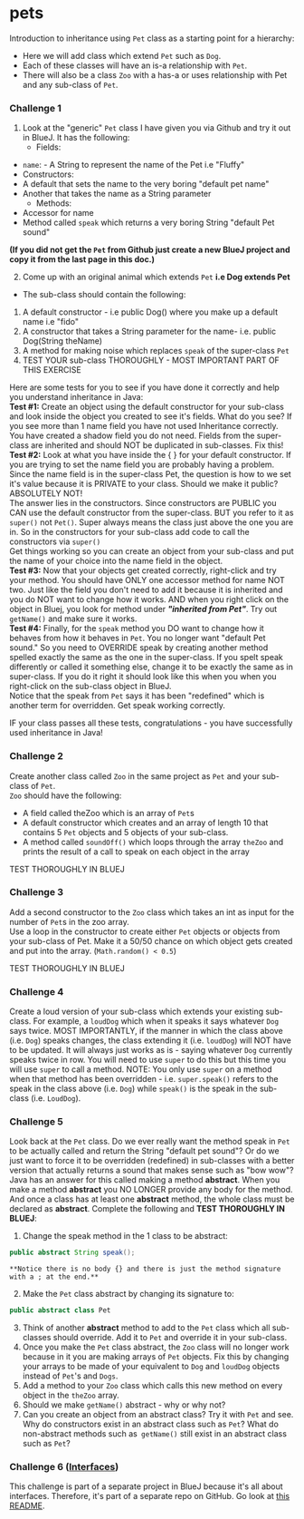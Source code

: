 # pets
Introduction to inheritance using `Pet` class as a starting point for a hierarchy:
- Here we will add class which extend `Pet` such as `Dog`.
- Each of these classes will have an is-a relationship with `Pet`.
- There will also be a class `Zoo` with a has-a or uses relationship with Pet and any sub-class of `Pet`.

### Challenge 1
1. Look at the "generic" `Pet` class I have given you via Github and try it out in BlueJ. It has the following:
	- Fields:
 - `name`: - A String to represent the name of the Pet i.e "Fluffy"
 - Constructors:
 - A default that sets the name to the very boring "default pet name"
 - Another that takes the name as a String parameter
	- Methods:
 - Accessor for name
 - Method called `speak` which returns a very boring String "default Pet sound"

**(If you did not get the `Pet` from Github just create a new BlueJ project and copy it from the last page in this doc.)**

2. Come up with an original animal which extends `Pet` **i.e Dog extends Pet**
 - The sub-class should contain the following:
 1. A default constructor - i.e public Dog() where you make up a default name i.e "fido"
 2. A constructor that takes a String parameter for the name- i.e. public Dog(String theName)
 3. A method for making noise which replaces `speak` of the super-class `Pet`
3. TEST YOUR sub-class THOROUGHLY - MOST IMPORTANT PART OF THIS EXERCISE

Here are some tests for you to see if you have done it correctly and help you understand inheritance in Java:
	<br>**Test #1:** Create an object using the default constructor for your sub-class and look inside the object you created to see it's fields. What do you see? If you see more than 1 name field you have not used Inheritance correctly. You have created a shadow field you do not need. Fields from the super-class are inherited and should NOT be duplicated in sub-classes. Fix this!
 <br>**Test #2:** Look at what you have inside the { } for your default constructor. If you are trying to set the name field you are probably having a problem. Since the name field is in the super-class Pet, the question is how to we set it's value because it is PRIVATE to your class. Should we make it public? ABSOLUTELY NOT!
<br>The answer lies in the constructors. Since constructors are PUBLIC you CAN use the default constructor from the super-class. BUT you refer to it as `super()` not `Pet()`. Super always means the class just above the one you are in. So in the constructors for your sub-class add code to call the constructors via `super()`
<br>Get things working so you can create an object from your sub-class and put the name of your choice into the name field in the object.
	<br>**Test #3:** Now that your objects get created correctly, right-click and try your method. You should have ONLY one accessor method for name NOT two. Just like the field you don't need to add it because it is inherited and you do NOT want to change how it works. AND when you right click on the object in Bluej, you look for method under ***"inherited from Pet"***. Try out `getName()` and make sure it works.
	<br>**Test #4:** Finally, for the `speak` method you DO want to change how it behaves from how it behaves in `Pet`. You no longer want "default Pet sound." So you need to OVERRIDE speak by creating another method spelled exactly the same as the one in the super-class. If you spelt speak differently or called it something else, change it to be exactly the same as in super-class. If you do it right it should look like this when you when you right-click on the sub-class object in BlueJ.
<br>Notice that the speak from `Pet` says it has been "redefined" which is another term for overridden. Get speak working correctly.

IF your class passes all these tests, congratulations - you have successfully used inheritance in Java!


### Challenge 2
Create another class called `Zoo` in the same project as `Pet` and your sub-class of `Pet`.
<br>`Zoo` should have the following:
 - A field called theZoo which is an array of `Pet`s
 - A default constructor which creates and an array of length 10 that contains 5 `Pet` objects and 5 objects of your sub-class.
 - A method called `soundOff()` which loops through the array `theZoo` and prints the result of a call to speak on each object in the array

TEST THOROUGHLY IN BLUEJ

### Challenge 3
Add a second constructor to the `Zoo` class which takes an int as input for the number of `Pet`s in the zoo array.
<br>Use a loop in the constructor to create either `Pet` objects or objects from your sub-class of Pet.
Make it a 50/50 chance on which object gets created and put into the array. (`Math.random() < 0.5`)

TEST THOROUGHLY IN BLUEJ

### Challenge 4
Create a loud version of your sub-class which extends your existing sub-class. For example, a `loudDog` which when it speaks it says whatever `Dog` says twice. MOST IMPORTANTLY, if the manner in which the class above (i.e. `Dog`) speaks changes, the class extending it (i.e. `loudDog`) will NOT have to be updated. It will always just works as is - saying whatever `Dog` currently speaks twice in row. You will need to use `super` to do this but this time you will use `super` to call a method. NOTE: You only use `super` on a method when that method has been overridden - i.e. `super.speak()` refers to the speak in the class above (i.e. `Dog`) while `speak()` is the speak in the sub-class (i.e. `LoudDog`).

### Challenge 5
Look back at the `Pet` class. Do we ever really want the method speak in `Pet` to be actually called and return the String "default pet sound"? Or do we just want to force it to be overridden (redefined) in sub-classes with a better version that actually returns a sound that makes sense such as "bow wow"? Java has an answer for this called making a method **abstract**. When you make a method **abstract** you NO LONGER provide any body for the method. And once a class has at least one **abstract** method,  the whole class must be declared as **abstract**. Complete the following and **TEST THOROUGHLY IN BLUEJ**:
1. Change the speak method in the 1 class to be abstract:
  ```Java
  public abstract String speak();
  ```
	**Notice there is no body {} and there is just the method signature with a ; at the end.**
2. Make the `Pet` class abstract by changing its signature to:
```Java
public abstract class Pet
```
3. Think of another **abstract** method to add to the `Pet` class which all sub-classes should override. Add it to `Pet` and override it in your sub-class.
4. Once you make the `Pet` class abstract, the `Zoo` class will no longer work because in it you are making arrays of `Pet` objects. Fix this by changing your arrays to be made of your equivalent to `Dog` and `loudDog` objects instead of `Pet`'s and `Dogs`.
5. Add a method to your `Zoo` class which calls this new method on every object in the `theZoo` array.
6. Should we make `getName()` abstract - why or why not?
7. Can you create an object from an abstract class? Try it with `Pet` and see. Why do constructors exist in an abstract class such as `Pet`? What do non-abstract methods such as` getName()` still exist in an abstract class such as `Pet`?


### Challenge 6 ([Interfaces](https://github.com/TJScalzo/APCS-Work/tree/master/Practice_with_Interfaces#interfaces-challenge-6))
This challenge is part of a separate project in BlueJ because it's all about interfaces. Therefore, it's part of a separate repo on GitHub. Go look at [this README](https://github.com/TJScalzo/Practice_with_Interfaces#interfaces-challenge-6).

